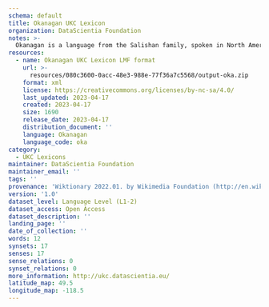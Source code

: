 ```yaml
---
schema: default
title: Okanagan UKC Lexicon
organization: DataScientia Foundation
notes: >-
  Okanagan is a language from the Salishan family, spoken in North America. The UKC Lexicon of Okanagan is represented as a lexico-semantic network. It consists of words, word senses, synsets, as well as sense-level and synset-level relationships.
resources:
  - name: Okanagan UKC Lexicon LMF format
    url: >-
      resources/080c3600-0acc-48e3-988e-77f36a7c5568/output-oka.zip
    format: xml
    license: https://creativecommons.org/licenses/by-nc-sa/4.0/
    last_updated: 2023-04-17
    created: 2023-04-17
    size: 1690
    release_date: 2023-04-17
    distribution_document: ''
    language: Okanagan
    language_code: oka
category:
  - UKC Lexicons
maintainer: DataScientia Foundation
maintainer_email: ''
tags: ''
provenance: 'Wiktionary 2022.01. by Wikimedia Foundation (http://en.wiktionary.org); CogNet 2.1 by Khuyagbaatar Batsuren, National University of Mongolia (http://cognet.ukc.disi.unitn.it); Native Languages of the Americas 2021.11. by Laura Redish and Orrin Lewis (http://www.native-languages.org); Princeton WordNet 2.1 by Princeton University (https://wordnet.princeton.edu)'
version: '1.0'
dataset_level: Language Level (L1-2)
dataset_access: Open Access
dataset_description: ''
landing_page: ''
date_of_collection: ''
words: 12
synsets: 17
senses: 17
sense_relations: 0
synset_relations: 0
more_information: http://ukc.datascientia.eu/
latitude_map: 49.5
longitude_map: -118.5
---
```

